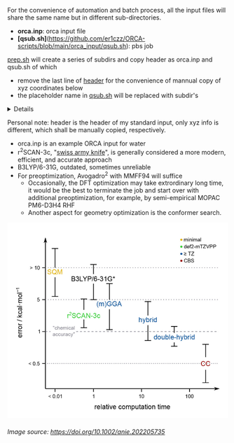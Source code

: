 For the convenience of automation and batch process, all the input files will share the same name but in different sub-directories.
- **orca.inp**: orca input file
- **[qsub.sh]**(https://github.com/er1czz/ORCA-scripts/blob/main/orca_input/qsub.sh): pbs job
  
[prep.sh](https://github.com/er1czz/ORCA-scripts/blob/main/orca_input/prep.sh) will create a series of subdirs and copy header as orca.inp and qsub.sh of which
- remove the last line of [header](https://github.com/er1czz/ORCA-scripts/blob/main/orca_input/header) for the convenience of mannual copy of xyz coordinates below
- the placeholder name in [qsub.sh](https://github.com/er1czz/ORCA-scripts/blob/main/orca_input/qsub.sh) will be replaced with subdir's


<details>
submit batch jobs

```ruby
#!/bin/bash
for dir in ./*/; do (cd "$dir" && qsub qsub.sh) done
```
</details>



Personal note: header is the header of my standard input, only xyz info is different, which shall be manually copied, respectively.
- orca.inp is an example ORCA input for water
- r<sup>2</sup>SCAN-3c, "[swiss army knife](https://doi.org/10.1063/5.0040021)", is generally considered a more modern, efficient, and accurate approach
- B3LYP/6-31G, outdated, sometimes unreliable
- For preoptimization, Avogadro<sup>2</sup> with MMFF94 will suffice
  - Occasionally, the DFT optimization may take extrordinary long time, it would be the best to terminate the job and start over with additional preoptimization, for example, by semi-empirical MOPAC PM6-D3H4 RHF
  - Another aspect for geometry optimization is the conformer search.
<img src="https://github.com/er1czz/ORCA-scripts/blob/main/orca_input/anie202205735fig0001m.jpg" width="600">

###### Image source:  https://doi.org/10.1002/anie.202205735
